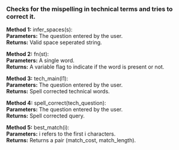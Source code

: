 ### Checks for the mispelling in technical terms and tries to correct it.

**Method 1:** infer_spaces(s):<br/>
 **Parameters:** The question entered by the user.<br/>
 **Returns:** Valid space seperated string.<br/>
  
**Method 2:** fn(st):<br/>
  **Parameters:** A single word.<br/>
  **Returns:** A variable flag to indicate if the word is present or not.<br/>

**Method 3:** tech_main(l1):<br/>
  **Parameters:** The question entered by the user. <br/>
  **Returns:** Spell corrected technical words.<br/>

**Method 4:** spell_correct(tech_question):<br/>
  **Parameters:** The question entered by the user.<br/>
  **Returns:** Spell corrected query. <br/>

 **Method 5:** best_match(i):<br/>
  **Parameters:** i refers to the first i characters.<br/>
  **Returns:** Returns a pair (match_cost, match_length).<br/>
     
